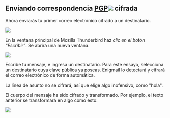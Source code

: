 

## Enviando correspondencia [PGP![](https://ssd.eff.org/sites/all/themes/ssd/img/info.png)](/es/glossary/pgp "PGP or Pretty Good Privacy was one of the first popular implementations of public key cryptography. Phil Zimmermann, its creator, wrote the program in 1991 to help activists and others protect their communications. He was formally investigated by the US government when the program spread outside the United States. At the time, exporting tools that included strong public key encryption was a violation of US law. PGP continues to exist as a commercial software product. A free implementation of the same underlying standard that PGP uses called GnuPG (or GPG) is also available. Because both use the same interchangeable approach, people will refer to using a “PGP key” or sending a “PGP message”, even if they are using GnuPG. ") cifrada

Ahora enviarás tu primer correo electrónico cifrado a un destinatario.

![](https://ssd.eff.org/files/2016/08/12/062.png)

En la ventana principal de Mozilla Thunderbird haz _clic en el botón “Escribir”_. Se abrirá una nueva ventana.

![](https://ssd.eff.org/files/2016/08/12/070.png)

Escribe tu mensaje, e ingresa un destinatario. Para este ensayo, selecciona un destinatario cuya clave pública ya poseas. Enigmail lo detectará y cifrará el correo electrónico de forma automática.

La línea de asunto no se cifrará, así que elige algo inofensivo, como "hola".

El cuerpo del mensaje ha sido cifrado y transformado. Por ejemplo, el texto anterior se transformará en algo como esto:

![](https://ssd.eff.org/files/2014/10/13/290pgpmessage.png)



## 
